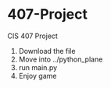 # 407-Project
CIS 407 Project

1. Download the file
2. Move into ../python_plane
3. run main.py
4. Enjoy game

